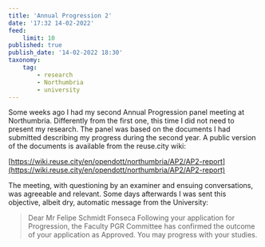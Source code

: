 ```yaml
---
title: 'Annual Progression 2'
date: '17:32 14-02-2022'
feed:
    limit: 10
published: true
publish_date: '14-02-2022 18:30'
taxonomy:
    tag:
        - research
        - Northumbria
        - university
---
```


Some weeks ago I had my second Annual Progression panel meeting at Northumbria. Differently from the first one, this time I did not need to present my research. The panel was based on the documents I had submitted describing my progress during the second year. A public version of the documents is available from the reuse.city wiki:

[https://wiki.reuse.city/en/opendott/northumbria/AP2/AP2-report](https://wiki.reuse.city/en/opendott/northumbria/AP2/AP2-report)

The meeting, with questioning by an examiner and ensuing conversations, was agreeable and relevant. Some days afterwards I was sent this objective, albeit dry, automatic message from the University:

> Dear Mr Felipe Schmidt Fonseca
> Following your application for Progression, the Faculty PGR Committee has confirmed the outcome of your application as Approved.
> You may progress with your studies.

